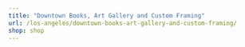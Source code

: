 ```yaml
---
title: "Downtown Books, Art Gallery and Custom Framing"
url: /los-angeles/downtown-books-art-gallery-and-custom-framing/
shop: shop
---
```

